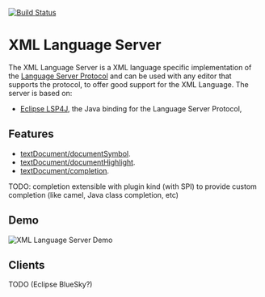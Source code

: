 [![Build Status](https://secure.travis-ci.org/angelozerr/lsp4xml.png)](http://travis-ci.org/angelozerr/lsp4xml)

XML Language Server
===========================

The XML Language Server is a XML language specific implementation of the [Language Server Protocol](https://github.com/Microsoft/language-server-protocol)
and can be used with any editor that supports the protocol, to offer good support for the XML Language. The server is based on:

 * [Eclipse LSP4J](https://github.com/eclipse/lsp4j), the Java binding for the Language Server Protocol, 

Features
--------------

* [textDocument/documentSymbol](https://microsoft.github.io/language-server-protocol/specification#textDocument_documentSymbol).
* [textDocument/documentHighlight](https://microsoft.github.io/language-server-protocol/specification#textDocument_documentHighlight).
* [textDocument/completion](https://microsoft.github.io/language-server-protocol/specification#textDocument_completion).


TODO: completion extensible with plugin kind (with SPI) to provide custom completion (like camel, Java class completion, etc)

Demo
--------------

![XML Language Server Demo](demos/XMLLanguageServerDemo.gif)

Clients
-------

TODO (Eclipse BlueSky?)
